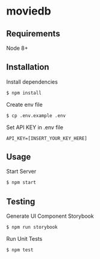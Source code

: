 # moviedb

## Requirements
Node 8+

## Installation
Install dependencies
```bash
$ npm install
```

Create env file
```bash
$ cp .env.example .env
```

Set API KEY in .env file
```
API_KEY=[INSERT_YOUR_KEY_HERE]
```

## Usage
Start Server
```bash
$ npm start
```

## Testing
Generate UI Component Storybook
```bash
$ npm run storybook
```

Run Unit Tests
```bash
$ npm test
```